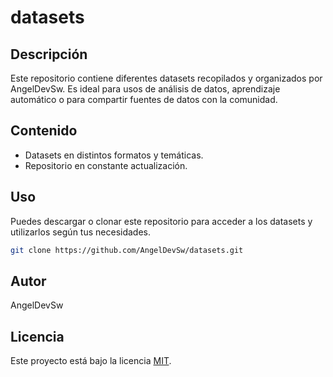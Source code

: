 # datasets

## Descripción

Este repositorio contiene diferentes datasets recopilados y organizados por AngelDevSw. Es ideal para usos de análisis de datos, aprendizaje automático o para compartir fuentes de datos con la comunidad.

## Contenido

- Datasets en distintos formatos y temáticas.
- Repositorio en constante actualización.

## Uso

Puedes descargar o clonar este repositorio para acceder a los datasets y utilizarlos según tus necesidades.

```bash
git clone https://github.com/AngelDevSw/datasets.git
```

## Autor

AngelDevSw

## Licencia

Este proyecto está bajo la licencia [MIT](LICENSE).
